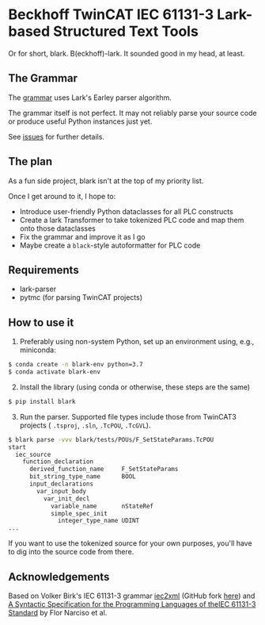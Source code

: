 Beckhoff TwinCAT IEC 61131-3 Lark-based Structured Text Tools
=============================================================

Or for short, blark.  B(eckhoff)-lark. It sounded good in my head, at least.

The Grammar
-----------

The [grammar](blark/iec.lark) uses Lark's Earley parser algorithm.

The grammar itself is not perfect.  It may not reliably parse your source code
or produce useful Python instances just yet.

See [issues](https://github.com/klauer/blark/issues) for further details.

The plan
--------

As a fun side project, blark isn't at the top of my priority list.

Once I get around to it, I hope to:

* Introduce user-friendly Python dataclasses for all PLC constructs
* Create a lark Transformer to take tokenized PLC code and map them onto those
  dataclasses
* Fix the grammar and improve it as I go
* Maybe create a ``black``-style autoformatter for PLC code

Requirements
------------

* lark-parser
* pytmc (for parsing TwinCAT projects)

How to use it
-------------

1. Preferably using non-system Python, set up an environment using, e.g., miniconda:
```bash
$ conda create -n blark-env python=3.7
$ conda activate blark-env
```

2. Install the library (using conda or otherwise, these steps are the same)

```bash
$ pip install blark
```

3. Run the parser.  Supported file types include those from TwinCAT3 projects (
   ``.tsproj``, ``.sln``, ``.TcPOU``, ``.TcGVL``).

```bash
$ blark parse -vvv blark/tests/POUs/F_SetStateParams.TcPOU
start
  iec_source
    function_declaration
      derived_function_name     F_SetStateParams
      bit_string_type_name      BOOL
      input_declarations
        var_input_body
          var_init_decl
            variable_name       nStateRef
            simple_spec_init
              integer_type_name UDINT
...
```

If you want to use the tokenized source for your own purposes, you'll have
to dig into the source code from there.

Acknowledgements
----------------

Based on Volker Birk's IEC 61131-3 grammar [iec2xml](https://fdik.org/iec2xml/)
(GitHub fork [here](https://github.com/klauer/iec2xml)) and [A Syntactic
Specification for the Programming Languages of theIEC 61131-3
Standard](https://www.researchgate.net/publication/228971719_A_syntactic_specification_for_the_programming_languages_of_the_IEC_61131-3_standard)
by Flor Narciso et al.
